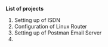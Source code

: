 **List  of projects**
1. Setting up of ISDN
2. Configuration of Linux Router
3. Setting up of  Postman Email Server
4. 